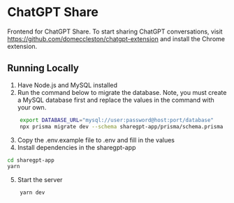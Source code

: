 # ChatGPT Share

Frontend for ChatGPT Share. To start sharing ChatGPT conversations, visit https://github.com/domeccleston/chatgpt-extension and install the Chrome extension.

## Running Locally

1. Have Node.js and MySQL installed
2. Run the command below to migrate the database. Note, you must create a MySQL database first and replace the values in the command with your own.

```bash
    export DATABASE_URL="mysql://user:password@host:port/database"
    npx prisma migrate dev --schema sharegpt-app/prisma/schema.prisma
```

3. Copy the .env.example file to .env and fill in the values
4. Install dependencies in the sharegpt-app

```bash
cd sharegpt-app
yarn
```

5. Start the server

```bash
    yarn dev
```






